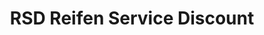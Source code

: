 ---
title: "RSD Reifen Service Discount"
url: /vallendar/rsd-reifen-service-discount/
shop: Autowerkstatt
---